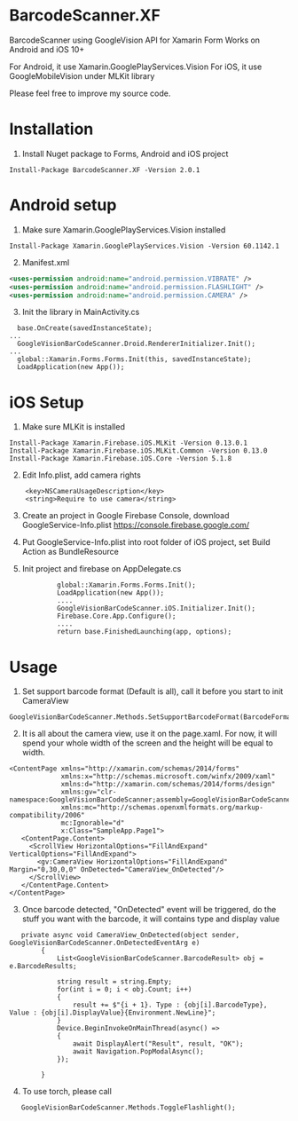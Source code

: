 # BarcodeScanner.XF
BarcodeScanner using GoogleVision API for Xamarin Form
Works on Android and iOS 10+

For Android, it use Xamarin.GooglePlayServices.Vision
For iOS, it use GoogleMobileVision under MLKit library

Please feel free to improve my source code.

# Installation
1. Install Nuget package to Forms, Android and iOS project
```
Install-Package BarcodeScanner.XF -Version 2.0.1
```
# Android setup
1. Make sure Xamarin.GooglePlayServices.Vision installed
```
Install-Package Xamarin.GooglePlayServices.Vision -Version 60.1142.1
```
2. Manifest.xml
```xml
<uses-permission android:name="android.permission.VIBRATE" />
<uses-permission android:name="android.permission.FLASHLIGHT" />
<uses-permission android:name="android.permission.CAMERA" />
```

3. Init the library in MainActivity.cs
```    
  base.OnCreate(savedInstanceState);
...
  GoogleVisionBarCodeScanner.Droid.RendererInitializer.Init();
...
  global::Xamarin.Forms.Forms.Init(this, savedInstanceState);
  LoadApplication(new App());
```

# iOS Setup
1. Make sure MLKit is installed
```
Install-Package Xamarin.Firebase.iOS.MLKit -Version 0.13.0.1
Install-Package Xamarin.Firebase.iOS.MLKit.Common -Version 0.13.0
Install-Package Xamarin.Firebase.iOS.Core -Version 5.1.8
```

2. Edit Info.plist, add camera rights
```
	<key>NSCameraUsageDescription</key>
	<string>Require to use camera</string>
```

3. Create an project in Google Firebase Console, download GoogleService-Info.plist
https://console.firebase.google.com/

4. Put GoogleService-Info.plist into root folder of iOS project,  set Build Action as BundleResource

5. Init project and firebase on AppDelegate.cs
```
            global::Xamarin.Forms.Forms.Init();
            LoadApplication(new App());
            ....
            GoogleVisionBarCodeScanner.iOS.Initializer.Init();
            Firebase.Core.App.Configure();
            ....
            return base.FinishedLaunching(app, options);
```


# Usage

1. Set support barcode format (Default is all), call it before you start to init CameraView
```
GoogleVisionBarCodeScanner.Methods.SetSupportBarcodeFormat(BarcodeFormats.QRCode);
```

2. It is all about the camera view, use it on the page.xaml. For now, it will spend your whole width of the screen and the height will be equal to width.
```
<ContentPage xmlns="http://xamarin.com/schemas/2014/forms"
             xmlns:x="http://schemas.microsoft.com/winfx/2009/xaml"
             xmlns:d="http://xamarin.com/schemas/2014/forms/design"
             xmlns:gv="clr-namespace:GoogleVisionBarCodeScanner;assembly=GoogleVisionBarCodeScanner"
             xmlns:mc="http://schemas.openxmlformats.org/markup-compatibility/2006"
             mc:Ignorable="d"
             x:Class="SampleApp.Page1">
   <ContentPage.Content>
     <ScrollView HorizontalOptions="FillAndExpand" VerticalOptions="FillAndExpand">
       <gv:CameraView HorizontalOptions="FillAndExpand" Margin="0,30,0,0" OnDetected="CameraView_OnDetected"/>
     </ScrollView>
   </ContentPage.Content>
</ContentPage>
```

3. Once barcode detected, "OnDetected" event will be triggered, do the stuff you want with the barcode, it will contains type and display value
```
   private async void CameraView_OnDetected(object sender, GoogleVisionBarCodeScanner.OnDetectedEventArg e)
        {
            List<GoogleVisionBarCodeScanner.BarcodeResult> obj = e.BarcodeResults;

            string result = string.Empty;
            for(int i = 0; i < obj.Count; i++)
            {
                result += $"{i + 1}. Type : {obj[i].BarcodeType}, Value : {obj[i].DisplayValue}{Environment.NewLine}";
            }
            Device.BeginInvokeOnMainThread(async() =>
            {
                await DisplayAlert("Result", result, "OK");
                await Navigation.PopModalAsync();
            });
            
        }
```

4. To use torch, please call 
```
   GoogleVisionBarCodeScanner.Methods.ToggleFlashlight();
```
